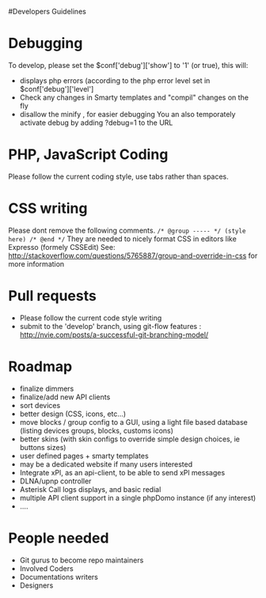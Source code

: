 #Developers Guidelines

# Debugging
To develop, please set the $conf['debug']['show'] to '1' (or true), this will:
- displays php errors (according to the php error level set in $conf['debug']['level']
- Check any changes in Smarty templates and "compil" changes on the fly
- disallow the minify , for easier debugging
You an also temporately activate debug by adding ?debug=1 to the URL


# PHP, JavaScript Coding
Please follow the current coding style, use tabs rather than spaces.


# CSS writing
Please dont remove the following comments.
`
/* @group ----- */
(style here)
/* @end */
`
They are needed to nicely format CSS in editors like Expresso (formely CSSEdit) 
See: http://stackoverflow.com/questions/5765887/group-and-override-in-css for more information


# Pull requests
- Please follow the current code style writing 
- submit to the 'develop' branch, using git-flow features : http://nvie.com/posts/a-successful-git-branching-model/


# Roadmap
- finalize dimmers
- finalize/add new API clients
- sort devices
- better design (CSS, icons, etc...)
- move blocks / group config to a GUI, using a light file based database (listing devices groups, blocks, customs icons)
- better skins (with skin configs to override simple design choices, ie buttons sizes)
- user defined pages + smarty templates
- may be a dedicated website if many users interested
- Integrate xPl, as an api-client, to be able to send xPl messages
- DLNA/upnp controller
- Asterisk Call logs displays, and basic redial
- multiple API client support in a single phpDomo instance (if any interest)
- ....


# People needed
- Git gurus to become repo maintainers
- Involved Coders
- Documentations writers
- Designers
